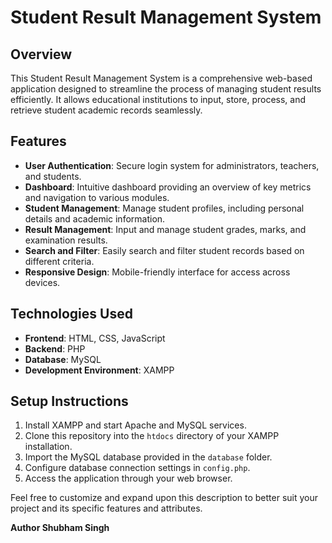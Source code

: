 
# Student Result Management System

## Overview
This Student Result Management System is a comprehensive web-based application designed to streamline the process of managing student results efficiently. It allows educational institutions to input, store, process, and retrieve student academic records seamlessly.

## Features
- **User Authentication**: Secure login system for administrators, teachers, and students.
- **Dashboard**: Intuitive dashboard providing an overview of key metrics and navigation to various modules.
- **Student Management**: Manage student profiles, including personal details and academic information.
- **Result Management**: Input and manage student grades, marks, and examination results.
- **Search and Filter**: Easily search and filter student records based on different criteria.
- **Responsive Design**: Mobile-friendly interface for access across devices.

## Technologies Used
- **Frontend**: HTML, CSS, JavaScript
- **Backend**: PHP
- **Database**: MySQL
- **Development Environment**: XAMPP

## Setup Instructions
1. Install XAMPP and start Apache and MySQL services.
2. Clone this repository into the `htdocs` directory of your XAMPP installation.
3. Import the MySQL database provided in the `database` folder.
4. Configure database connection settings in `config.php`.
5. Access the application through your web browser.

Feel free to customize and expand upon this description to better suit your project and its specific features and attributes.

<b> 
Author 
Shubham Singh</b>
